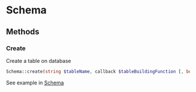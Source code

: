 # Schema

## Methods

### Create

Create a table on database

```php
Schema::create(string $tableName, callback $tableBuildingFunction [, bool $ifNotExists [, string $database]]): void
```

See example in [Schema](../../examples/Schema/Schema.php)
